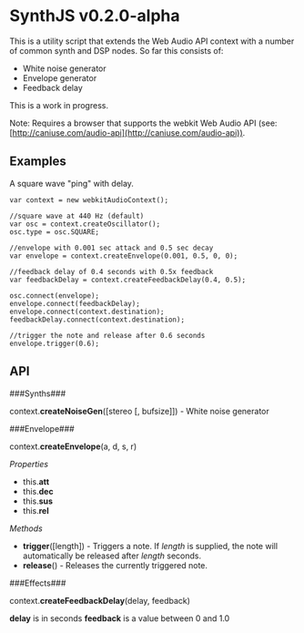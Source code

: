 SynthJS v0.2.0-alpha
===================

This is a utility script that extends the Web Audio API context with a number of common synth and DSP nodes. So far this consists of:

* White noise generator
* Envelope generator
* Feedback delay

This is a work in progress.

Note: Requires a browser that supports the webkit Web Audio API (see: [http://caniuse.com/audio-api](http://caniuse.com/audio-api)).

Examples
--------

A square wave "ping" with delay.

    var context = new webkitAudioContext();

    //square wave at 440 Hz (default)
    var osc = context.createOscillator();
    osc.type = osc.SQUARE;

    //envelope with 0.001 sec attack and 0.5 sec decay
    var envelope = context.createEnvelope(0.001, 0.5, 0, 0);

    //feedback delay of 0.4 seconds with 0.5x feedback
    var feedbackDelay = context.createFeedbackDelay(0.4, 0.5);

    osc.connect(envelope);
    envelope.connect(feedbackDelay);
    envelope.connect(context.destination);
    feedbackDelay.connect(context.destination);

    //trigger the note and release after 0.6 seconds
    envelope.trigger(0.6);
	
API
----

###Synths###

context.**createNoiseGen**([stereo [, bufsize]]) - White noise generator

###Envelope###

context.**createEnvelope**(a, d, s, r)

*Properties*

* this.**att**
* this.**dec**
* this.**sus**
* this.**rel**

*Methods*

* **trigger**([length]) - Triggers a note. If *length* is supplied, the note will automatically be released after *length* seconds.
* **release**() - Releases the currently triggered note.

###Effects###

context.**createFeedbackDelay**(delay, feedback)

**delay** is in seconds
**feedback** is a value between 0 and 1.0